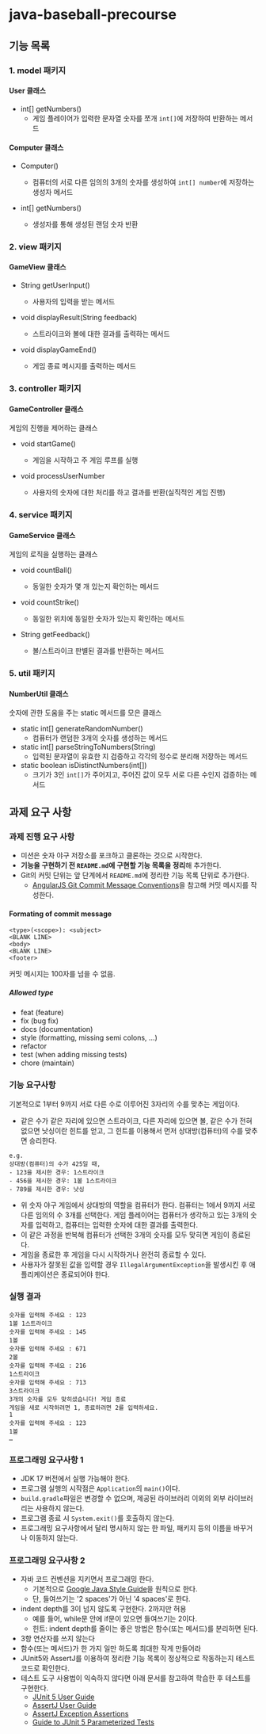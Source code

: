 # java-baseball-precourse

## 기능 목록

### 1. model 패키지
#### User 클래스
* int[] getNumbers()
  * 게임 플레이어가 입력한 문자열 숫자를 쪼개 `int[]`에 저장하여 반환하는 메서드

#### Computer 클래스
* Computer()
  * 컴퓨터의 서로 다른 임의의 3개의 숫자를 생성하여 `int[] number`에 저장하는 생성자 메서드

* int[] getNumbers()
  * 생성자를 통해 생성된 랜덤 숫자 반환



### 2. view 패키지

#### GameView 클래스

* String getUserInput()
  * 사용자의 입력을 받는 메서드

* void displayResult(String feedback)
  * 스트라이크와 볼에 대한 결과를 출력하는 메서드

* void displayGameEnd()
  * 게임 종료 메시지를 출력하는 메서드



### 3. controller 패키지

#### GameController 클래스
게임의 진행을 제어하는 클래스
* void startGame()
  * 게임을 시작하고 주 게임 루프를 실행

* void processUserNumber
  * 사용자의 숫자에 대한 처리를 하고 결과를 반환(실직적인 게임 진행)



### 4. service 패키지

#### GameService 클래스
게임의 로직을 실행하는 클래스
  * void countBall()
    * 동일한 숫자가 몇 개 있는지 확인하는 메서드

  * void countStrike()
    * 동일한 위치에 동일한 숫자가 있는지 확인하는 메서드

  * String getFeedback()
    * 볼/스트라이크 판별된 결과를 반환하는 메서드




### 5. util 패키지
#### NumberUtil 클래스
숫자에 관한 도움을 주는 static 메서드를 모은 클래스
* static int[] generateRandomNumber()
  * 컴퓨터가 랜덤한 3개의 숫자를 생성하는 메서드
* static int[] parseStringToNumbers(String)
  - 입력된 문자열이 유효한 지 검증하고 각각의 정수로 분리해 저장하는 메서드
* static boolean isDistinctNumbers(int[])
  - 크기가 3인 `int[]`가 주어지고, 주어진 값이 모두 서로 다른 수인지 검증하는 메서드



## 과제 요구 사항

### 과제 진행 요구 사항

* 미션은 숫자 야구 저장소를 포크하고 클론하는 것으로 시작한다.
* **기능을 구현하기 전 `README.md`에 구현할 기능 목록을 정리**해 추가한다.
* Git의 커밋 단위는 앞 단계에서 `README.md`에 정리한 기능 목록 단위로 추가한다.
  * [AngularJS Git Commit Message Conventions](https://gist.github.com/stephenparish/9941e89d80e2bc58a153)을 참고해 커밋 메시지를 작성한다.

#### Formating of commit message

```git
<type>(<scope>): <subject>
<BLANK LINE>
<body>
<BLANK LINE>
<footer>
```

커밋 메시지는 100자를 넘을 수 없음.

##### Allowed type

- feat (feature)
- fix (bug fix)
- docs (documentation)
- style (formatting, missing semi colons, …)
- refactor
- test (when adding missing tests)
- chore (maintain)





### 기능 요구사항

기본적으로 1부터 9까지 서로 다른 수로 이루어진 3자리의 수를 맞추는 게임이다.

* 같은 수가 같은 자리에 있으면 스트라이크, 다른 자리에 있으면 볼, 같은 수가 전혀 없으면 낫싱이란 힌트를 얻고, 그 힌트를 이용해서 먼저 상대방(컴퓨터)의 수를 맞추면 승리한다.

```text
e.g.
상대방(컴퓨터)의 수가 425일 때,
- 123을 제시한 경우: 1스트라이크
- 456을 제시한 경우: 1볼 1스트라이크
- 789를 제시한 경우: 낫싱
```

* 위 숫자 야구 게임에서 상대방의 역할을 컴퓨터가 한다. 컴퓨터는 1에서 9까지 서로 다른 임의의 수 3개를 선택한다. 게임 플레이어는 컴퓨터가 생각하고 있는
  3개의 숫자를 입력하고, 컴퓨터는 입력한 숫자에 대한 결과를 출력한다.
* 이 같은 과정을 반복해 컴퓨터가 선택한 3개의 숫자를 모두 맞히면 게임이 종료된다.
* 게임을 종료한 후 게임을 다시 시작하거나 완전히 종료할 수 있다.
* 사용자가 잘못된 값을 입력할 경우 `IllegalArgumentException`을 발생시킨 후 애플리케이션은 종료되어야 한다.



### 실행 결과

```text
숫자를 입력해 주세요 : 123
1볼 1스트라이크
숫자를 입력해 주세요 : 145
1볼
숫자를 입력해 주세요 : 671
2볼
숫자를 입력해 주세요 : 216
1스트라이크
숫자를 입력해 주세요 : 713
3스트라이크
3개의 숫자를 모두 맞히셨습니다! 게임 종료
게임을 새로 시작하려면 1, 종료하려면 2를 입력하세요.
1
숫자를 입력해 주세요 : 123
1볼
…
```



### 프로그래밍 요구사항 1

* JDK 17 버전에서 실행 가능해야 한다.
* 프로그램 실행의 시작점은 `Application`의 `main()`이다.
* `build.gradle`파일은 변경할 수 없으며, 제공된 라이브러리 이외의 외부 라이브러리는 사용하지 않는다.
* 프로그램 종료 시 `System.exit()`를 호출하지 않는다.
* 프로그래밍 요구사항에서 달리 명시하지 않는 한 파일, 패키지 등의 이름을 바꾸거나 이동하지 않는다.



### 프로그래밍 요구사항 2

* 자바 코드 컨벤션을 지키면서 프로그래밍 한다.
  * 기본적으로 [Google Java Style Guide](https://google.github.io/styleguide/javaguide.html)을 원칙으로 한다.
  * 단, 들여쓰기는 '2 spaces'가 아닌 '4 spaces'로 한다.
* indent depth를 3이 넘지 않도록 구현한다. 2까지만 허용
  * 예를 들어, while문 안에 if문이 있으면 들여쓰기는 2이다.
  * 힌트: indent depth를 줄이는 좋은 방법은 함수(또는 메서드)를 분리하면 된다.
* 3항 연산자를 쓰지 않는다
* 함수(또는 메서드)가 한 가지 일만 하도록 최대한 작게 만들어라
* JUnit5와 AssertJ를 이용하여 정리한 기능 목록이 정상적으로 작동하는지 테스트 코드로 확인한다.
* 테스트 도구 사용법이 익숙하지 않다면 아래 문서를 참고하여 학습한 후 테스트를 구현한다.
  * [JUnit 5 User Guide](https://junit.org/junit5/docs/current/user-guide/)
  * [AssertJ User Guide](https://assertj.github.io/doc/)
  * [AssertJ Exception Assertions](https://www.baeldung.com/assertj-exception-assertion)
  * [Guide to JUnit 5 Parameterized Tests](https://www.baeldung.com/parameterized-tests-junit-5)



